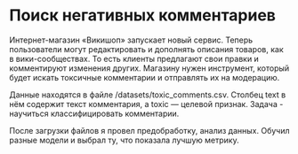 # Поиск негативных комментариев
Интернет-магазин «Викишоп» запускает новый сервис. Теперь пользователи могут редактировать и дополнять описания товаров, как в вики-сообществах. То есть клиенты предлагают свои правки и комментируют изменения других. 
Магазину нужен инструмент, который будет искать токсичные комментарии и отправлять их на модерацию.

Данные находятся в файле /datasets/toxic_comments.csv. Столбец text в нём содержит текст комментария, а toxic — целевой признак. Задача - научиться классифицировать комментарии.

После загрузки файлов я провел предобработку, анализ данных. Обучил разные модели и выбрал ту, что показала лучшую метрику.

